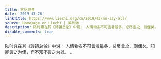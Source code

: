 ```yaml
---
title: 言尽则俚
date: '2019-03-26'
linkTitle: https://www.liechi.org/cn/2019/03/no-say-all/
source: Homepage on Liechi | 張列弛
description: 陆时雍在其《诗镜总论》中说： 人情物态不可言者最多，必尽言之，则俚矣。知能言之为佳，而不知不言之为妙。 ...
disable_comments: true
---
```

陆时雍在其《诗镜总论》中说： 人情物态不可言者最多，必尽言之，则俚矣。知能言之为佳，而不知不言之为妙。 ...